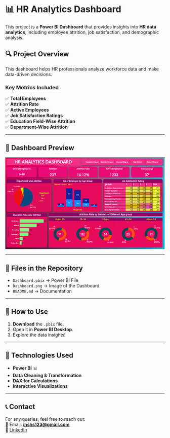 # 📊 HR Analytics Dashboard

This project is a **Power BI Dashboard** that provides insights into **HR data analytics**, including employee attrition, job satisfaction, and demographic analysis.

## 🔍 **Project Overview**
This dashboard helps HR professionals analyze workforce data and make data-driven decisions.  

### **Key Metrics Included**
✅ **Total Employees**  
✅ **Attrition Rate**  
✅ **Active Employees**  
✅ **Job Satisfaction Ratings**  
✅ **Education Field-Wise Attrition**  
✅ **Department-Wise Attrition**  

---

## 📸 **Dashboard Preview**
![HR Analytics Dashboard](https://github.com/InshaSadaf/HR-Data-Analysis-PowerBI/blob/main/Dashboard.png)

---

## 📂 **Files in the Repository**
- `Dashboard.pbix` → Power BI File  
- `Dashboard.png` → Image of the Dashboard  
- `README.md` → Documentation  

---

## 🚀 **How to Use**
1. **Download** the `.pbix` file.  
2. Open it in **Power BI Desktop**.  
3. Explore the data insights!  

---

## 📌 **Technologies Used**
- **Power BI** 📊  
- **Data Cleaning & Transformation**  
- **DAX for Calculations**  
- **Interactive Visualizations**  

---

## 📞 **Contact**
For any queries, feel free to reach out:  
📧 Email: **inshs123@gmail.com**  
🔗 [LinkedIn](https://www.linkedin.com/in/insha-sadaf)  


